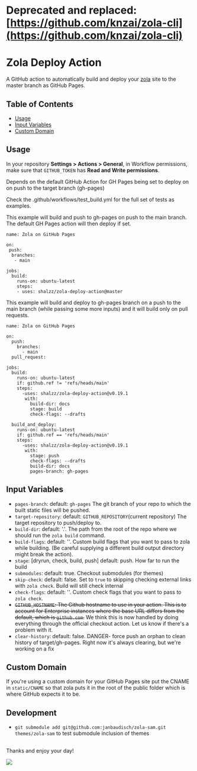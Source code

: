 # Deprecated and replaced: [https://github.com/knzai/zola-cli](https://github.com/knzai/zola-cli)



# Zola Deploy Action

A GitHub action to automatically build and deploy your [zola] site to the master
branch as GitHub Pages.

## Table of Contents

 - [Usage](#usage)
 - [Input Variables](#input-variables)
 - [Custom Domain](#custom-domain)

## Usage

In your repository **Settings > Actions > General**, in Workflow permissions, make sure that `GITHUB_TOKEN` has **Read and Write permissions**.

Depends on the default GitHub Action for GH Pages being set to deploy on on push to the target branch (gh-pages) 

Check the .github/workflows/test_build.yml for the full set of tests as examples.

This example will build and push to gh-pages on push to the main branch. The default GH Pages action will then deploy if set.

```
name: Zola on GitHub Pages

on: 
 push:
  branches:
   - main
    
jobs:        
  build:
    runs-on: ubuntu-latest
    steps:
    - uses: shalzz/zola-deploy-action@master 
```

This example will build and deploy to gh-pages branch on a push to the main branch (while passing some more inputs)
and it will build only on pull requests.
```
name: Zola on GitHub Pages

on:
  push:
    branches:
      - main 
  pull_request:
  
jobs:
  build:
    runs-on: ubuntu-latest
    if: github.ref != 'refs/heads/main'
    steps:
      -uses: shalzz/zola-deploy-action@v0.19.1
       with:
         build-dir: docs
         stage: build
         check-flags: --drafts
          
  build_and_deploy:
    runs-on: ubuntu-latest
    if: github.ref == 'refs/heads/main'
    steps:
      -uses: shalzz/zola-deploy-action@v0.19.1
       with:
         stage: push
         check-flags: --drafts
         build-dir: docs
         pages-branch: gh-pages
```

## Input Variables
* `pages-branch`: default: `gh-pages` The git branch of your repo to which the built static files will be pushed.
* `target-repository`: default: `GITHUB_REPOSITORY`(current repository) The target repository to push/deploy to.
* `build-dir`: default: '.'. The path from the root of the repo where we should run the `zola build` command.
* `build-flags`: default: ''. Custom build flags that you want to pass to zola while building. (Be careful supplying a different build output directory might break the action).
* `stage`: [dryrun, check, build, push] default: push. How far to run the build 
* `submodules`: default: true. Checkout submodules (for themes)
* `skip-check`: default: false. Set to `true` to skipping checking external links with `zola check`. Build will still check internal
* `check-flags`: default: ''. Custom check flags that you want to pass to `zola check`.
* ~~`GITHUB_HOSTNAME`: The Github hostname to use in your action. This is to account for Enterprise instances where the base URL differs from the default, which is `github.com`.~~ We think this is now handled by doing everything through the official checkout action. Let us know if there's a problem with it.
* `clear-history`: default: false. DANGER- force push an orphan to clean history of target/gh-pages. Right now it's always clearing, but we're working on a fix

## Custom Domain

If you're using a custom domain for your GitHub Pages site put the CNAME 
in `static/CNAME` so that zola puts it in the root of the public folder
which is where GitHub expects it to be.

[zola]: https://github.com/getzola/zola

## Development
* ```git submodule add git@github.com:janbaudisch/zola-sam.git themes/zola-sam``` to test submodule inclusion of themes

##

Thanks and enjoy your day!

<a href="https://www.buymeacoffee.com/shaleen"><img src="https://img.buymeacoffee.com/button-api/?text=Buy me a Beer&emoji=🍺&slug=shaleen&button_colour=40DCA5&font_colour=ffffff&font_family=Bree&outline_colour=000000&coffee_colour=FFDD00" /></a>
